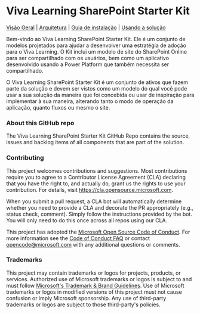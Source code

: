 # Viva Learning SharePoint Starter Kit

[Visão Geral](https://github.com/microsoft/vivalearningsharepointstarterkit/wiki/) | [Arquitetura](https://github.com/microsoft/vivalearningsharepointstarterkit/wiki/1.-Arquitetura) | [Guia de instalação](https://github.com/microsoft/vivalearningsharepointstarterkit/wiki/2.-Guia-de-Instala%C3%A7%C3%A3o) | [Usando a solução](https://github.com/microsoft/vivalearningsharepointstarterkit/wiki/3.-Usando-a-Solu%C3%A7%C3%A3o)

Bem-vindo ao Viva Learning SharePoint Starter Kit. Ele é um conjunto de modelos projetados para ajudar a desenvolver uma estratégia de adoção para o Viva Learning. O Kit inclui um modelo de site do SharePoint Online para ser compartilhado com os usuários, bem como um aplicativo desenvolvido usando a Power Platform que também necessita ser compartilhado.

O Viva Learning SharePoint Starter Kit é um conjunto de ativos que fazem parte da solução e devem ser vistos como um modelo do qual você pode usar a sua solução da maneira que foi concebida ou usar de inspiração para implementar à sua maneira, alterando tanto o modo de operação da aplicação, quanto fluxos ou mesmo o site.

### About this GitHub repo

The Viva Learning SharePoint Starter Kit GitHub Repo contains the source, issues and backlog items of all components that are part of the solution.

### Contributing

This project welcomes contributions and suggestions.  Most contributions require you to agree to a
Contributor License Agreement (CLA) declaring that you have the right to, and actually do, grant us
the rights to use your contribution. For details, visit https://cla.opensource.microsoft.com.

When you submit a pull request, a CLA bot will automatically determine whether you need to provide
a CLA and decorate the PR appropriately (e.g., status check, comment). Simply follow the instructions
provided by the bot. You will only need to do this once across all repos using our CLA.

This project has adopted the [Microsoft Open Source Code of Conduct](https://opensource.microsoft.com/codeofconduct/).
For more information see the [Code of Conduct FAQ](https://opensource.microsoft.com/codeofconduct/faq/) or
contact [opencode@microsoft.com](mailto:opencode@microsoft.com) with any additional questions or comments.

### Trademarks

This project may contain trademarks or logos for projects, products, or services. Authorized use of Microsoft 
trademarks or logos is subject to and must follow 
[Microsoft's Trademark & Brand Guidelines](https://www.microsoft.com/en-us/legal/intellectualproperty/trademarks/usage/general).
Use of Microsoft trademarks or logos in modified versions of this project must not cause confusion or imply Microsoft sponsorship.
Any use of third-party trademarks or logos are subject to those third-party's policies.
